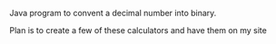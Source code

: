 Java program to convent a decimal number into binary.

Plan is to create a few of these calculators and have them on my site
